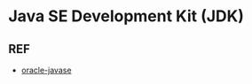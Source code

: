 # Java SE Development Kit (JDK)

## REF

- [oracle-javase](http://www.oracle.com/technetwork/java/javase/overview/index.html)